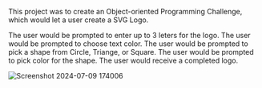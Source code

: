 This project was to create an Object-oriented Programming Challenge, which would let a user create a SVG Logo. 

The user would be prompted to enter up to 3 leters for the logo.
The user would be prompted to choose text color.
The user would be prompted to pick a shape from Circle, Triange, or Square.
The user would be prompted to pick color for the shape.
The user would receive a completed logo.

![Screenshot 2024-07-09 174006](https://github.com/MikeKruce/svg-logo-maker/assets/160695510/57f22705-54e0-4703-8ed1-3fc6c29d1ccc)
